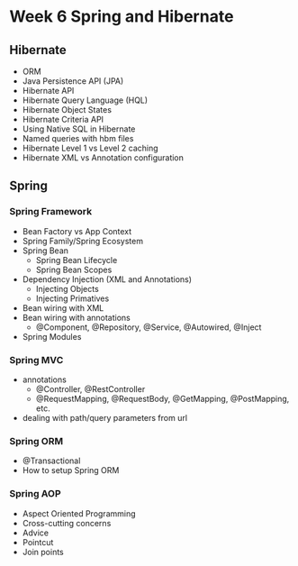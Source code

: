 # Week 6 Spring and Hibernate
## Hibernate
- ORM
- Java Persistence API (JPA)
- Hibernate API
- Hibernate Query Language (HQL)
- Hibernate Object States
- Hibernate Criteria API
- Using Native SQL in Hibernate
- Named queries with hbm files
- Hibernate Level 1 vs Level 2 caching
- Hibernate XML vs Annotation configuration

## Spring
### Spring Framework
- Bean Factory vs App Context
- Spring Family/Spring Ecosystem
- Spring Bean
    - Spring Bean Lifecycle
    - Spring Bean Scopes
- Dependency Injection (XML and Annotations)
    - Injecting Objects
    - Injecting Primatives
- Bean wiring with XML
- Bean wiring with annotations
    - @Component, @Repository, @Service, @Autowired, @Inject
- Spring Modules
### Spring MVC
- annotations
    - @Controller, @RestController
    - @RequestMapping, @RequestBody, @GetMapping, @PostMapping, etc.
- dealing with path/query parameters from url
### Spring ORM
- @Transactional
- How to setup Spring ORM
### Spring AOP
- Aspect Oriented Programming
- Cross-cutting concerns
- Advice
- Pointcut
- Join points
